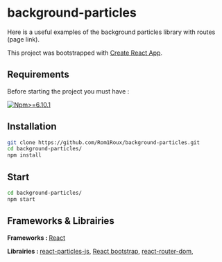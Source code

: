 # background-particles

Here is a useful examples of the background particles library with routes (page link).

This project was bootstrapped with [Create React App](https://github.com/facebook/create-react-app).


## Requirements
Before starting the project you must have :

[![Npm>=6.10.1](https://img.shields.io/badge/npm->=6.10-brightgreen.svg)](https://www.npmjs.com/package/npm)


## Installation

```sh
git clone https://github.com/Rom1Roux/background-particles.git
cd background-particles/
npm install
```


## Start

```sh
cd background-particles/
npm start
```


## Frameworks & Librairies

<b>Frameworks : </b>
[React](https://www.reactboilerplate.com/)

<b>Librairies : </b>
[react-particles-js](https://www.npmjs.com/package/react-particles-js), 
[React bootstrap](https://react-bootstrap.github.io/getting-started/introduction),
[react-router-dom](https://www.npmjs.com/package/react-router-dom),
